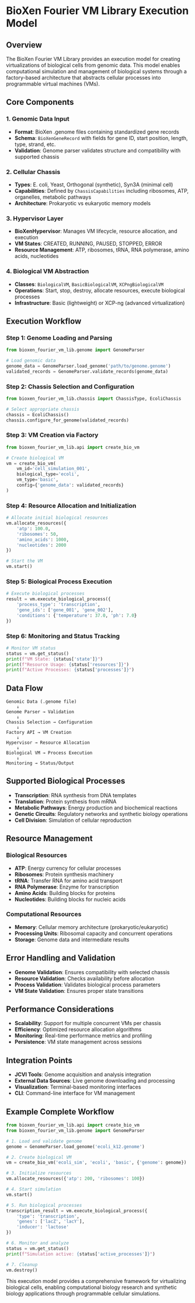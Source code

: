 # BioXen Fourier VM Library Execution Model

## Overview

The BioXen Fourier VM Library provides an execution model for creating virtualizations of biological cells from genomic data. This model enables computational simulation and management of biological systems through a factory-based architecture that abstracts cellular processes into programmable virtual machines (VMs).

## Core Components

### 1. Genomic Data Input
- **Format**: BioXen .genome files containing standardized gene records
- **Schema**: `BioXenGeneRecord` with fields for gene ID, start position, length, type, strand, etc.
- **Validation**: Genome parser validates structure and compatibility with supported chassis

### 2. Cellular Chassis
- **Types**: E. coli, Yeast, Orthogonal (synthetic), Syn3A (minimal cell)
- **Capabilities**: Defined by `ChassisCapabilities` including ribosomes, ATP, organelles, metabolic pathways
- **Architecture**: Prokaryotic vs eukaryotic memory models

### 3. Hypervisor Layer
- **BioXenHypervisor**: Manages VM lifecycle, resource allocation, and execution
- **VM States**: CREATED, RUNNING, PAUSED, STOPPED, ERROR
- **Resource Management**: ATP, ribosomes, tRNA, RNA polymerase, amino acids, nucleotides

### 4. Biological VM Abstraction
- **Classes**: `BiologicalVM`, `BasicBiologicalVM`, `XCPngBiologicalVM`
- **Operations**: Start, stop, destroy, allocate resources, execute biological processes
- **Infrastructure**: Basic (lightweight) or XCP-ng (advanced virtualization)

## Execution Workflow

### Step 1: Genome Loading and Parsing
```python
from bioxen_fourier_vm_lib.genome import GenomeParser

# Load genomic data
genome_data = GenomeParser.load_genome('path/to/genome.genome')
validated_records = GenomeParser.validate_records(genome_data)
```

### Step 2: Chassis Selection and Configuration
```python
from bioxen_fourier_vm_lib.chassis import ChassisType, EcoliChassis

# Select appropriate chassis
chassis = EcoliChassis()
chassis.configure_for_genome(validated_records)
```

### Step 3: VM Creation via Factory
```python
from bioxen_fourier_vm_lib.api import create_bio_vm

# Create biological VM
vm = create_bio_vm(
    vm_id='cell_simulation_001',
    biological_type='ecoli',
    vm_type='basic',
    config={'genome_data': validated_records}
)
```

### Step 4: Resource Allocation and Initialization
```python
# Allocate initial biological resources
vm.allocate_resources({
    'atp': 100.0,
    'ribosomes': 50,
    'amino_acids': 1000,
    'nucleotides': 2000
})

# Start the VM
vm.start()
```

### Step 5: Biological Process Execution
```python
# Execute biological processes
result = vm.execute_biological_process({
    'process_type': 'transcription',
    'gene_ids': ['gene_001', 'gene_002'],
    'conditions': {'temperature': 37.0, 'ph': 7.0}
})
```

### Step 6: Monitoring and Status Tracking
```python
# Monitor VM status
status = vm.get_status()
print(f"VM State: {status['state']}")
print(f"Resource Usage: {status['resources']}")
print(f"Active Processes: {status['processes']}")
```

## Data Flow

```
Genomic Data (.genome file)
    ↓
Genome Parser → Validation
    ↓
Chassis Selection → Configuration
    ↓
Factory API → VM Creation
    ↓
Hypervisor → Resource Allocation
    ↓
Biological VM → Process Execution
    ↓
Monitoring → Status/Output
```

## Supported Biological Processes

- **Transcription**: RNA synthesis from DNA templates
- **Translation**: Protein synthesis from mRNA
- **Metabolic Pathways**: Energy production and biochemical reactions
- **Genetic Circuits**: Regulatory networks and synthetic biology operations
- **Cell Division**: Simulation of cellular reproduction

## Resource Management

### Biological Resources
- **ATP**: Energy currency for cellular processes
- **Ribosomes**: Protein synthesis machinery
- **tRNA**: Transfer RNA for amino acid transport
- **RNA Polymerase**: Enzyme for transcription
- **Amino Acids**: Building blocks for proteins
- **Nucleotides**: Building blocks for nucleic acids

### Computational Resources
- **Memory**: Cellular memory architecture (prokaryotic/eukaryotic)
- **Processing Units**: Ribosomal capacity and concurrent operations
- **Storage**: Genome data and intermediate results

## Error Handling and Validation

- **Genome Validation**: Ensures compatibility with selected chassis
- **Resource Validation**: Checks availability before allocation
- **Process Validation**: Validates biological process parameters
- **VM State Validation**: Ensures proper state transitions

## Performance Considerations

- **Scalability**: Support for multiple concurrent VMs per chassis
- **Efficiency**: Optimized resource allocation algorithms
- **Monitoring**: Real-time performance metrics and profiling
- **Persistence**: VM state management across sessions

## Integration Points

- **JCVI Tools**: Genome acquisition and analysis integration
- **External Data Sources**: Live genome downloading and processing
- **Visualization**: Terminal-based monitoring interfaces
- **CLI**: Command-line interface for VM management

## Example Complete Workflow

```python
from bioxen_fourier_vm_lib.api import create_bio_vm
from bioxen_fourier_vm_lib.genome import GenomeParser

# 1. Load and validate genome
genome = GenomeParser.load_genome('ecoli_k12.genome')

# 2. Create biological VM
vm = create_bio_vm('ecoli_sim', 'ecoli', 'basic', {'genome': genome})

# 3. Initialize resources
vm.allocate_resources({'atp': 200, 'ribosomes': 100})

# 4. Start simulation
vm.start()

# 5. Run biological processes
transcription_result = vm.execute_biological_process({
    'type': 'transcription',
    'genes': ['lacZ', 'lacY'],
    'inducer': 'lactose'
})

# 6. Monitor and analyze
status = vm.get_status()
print(f"Simulation active: {status['active_processes']}")

# 7. Cleanup
vm.destroy()
```

This execution model provides a comprehensive framework for virtualizing biological cells, enabling computational biology research and synthetic biology applications through programmable cellular simulations.
